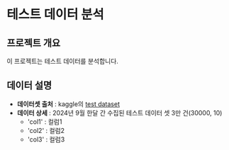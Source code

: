 # 테스트 데이터 분석

## 프로젝트 개요
이 프로젝트는 테스트 데이터를 분석합니다.

## 데이터 설명
- **데이터셋 출처** : kaggle의 [test dataset](https://www.google.com)
- **데이터 상세** : 2024년 9월 한달 간 수집된 테스트 데이터 셋 3만 건(30000, 10)
  - 'col1' : 컬럼1
  - 'col2' : 컬럼2
  - 'col3' : 컬럼3
